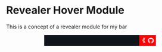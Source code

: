 # Revealer Hover Module 

This is a concept of a revealer module for my bar

<p align="center">
    <img src=".github/preview.gif">
</p>
